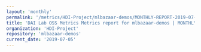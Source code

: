 ```yaml
---
layout: 'monthly'
permalink: '/metrics/HDI-Project/mlbazaar-demos/MONTHLY-REPORT-2019-07-05/'
title: 'DAI Lab OSS Metrics Metrics report for mlbazaar-demos | MONTHLY-REPORT-2019-07-05'
organization: 'HDI-Project'
repository: 'mlbazaar-demos'
current_date: '2019-07-05'
---
```

